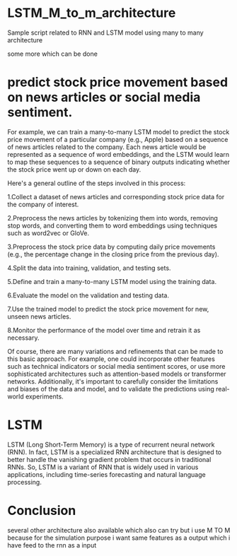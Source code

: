 # LSTM_M_to_m_architecture
Sample script related to RNN and LSTM model using many to many architecture


some more which can be done  


# predict stock price movement based on news articles or social media sentiment.

For example, we can train a many-to-many LSTM model to predict the stock price movement of a particular company (e.g., Apple) based on a sequence of news articles related to the company. Each news article would be represented as a sequence of word embeddings, and the LSTM would learn to map these sequences to a sequence of binary outputs indicating whether the stock price went up or down on each day.

Here's a general outline of the steps involved in this process:

1.Collect a dataset of news articles and corresponding stock price data for the company of interest.

2.Preprocess the news articles by tokenizing them into words, removing stop words, and converting them to word embeddings using techniques such as word2vec or GloVe.

3.Preprocess the stock price data by computing daily price movements (e.g., the percentage change in the closing price from the previous day).

4.Split the data into training, validation, and testing sets.

5.Define and train a many-to-many LSTM model using the training data.

6.Evaluate the model on the validation and testing data.

7.Use the trained model to predict the stock price movement for new, unseen news articles.

8.Monitor the performance of the model over time and retrain it as necessary.

Of course, there are many variations and refinements that can be made to this basic approach. For example, one could incorporate other features such as technical indicators or social media sentiment scores, or use more sophisticated architectures such as attention-based models or transformer networks. Additionally, it's important to carefully consider the limitations and biases of the data and model, and to validate the predictions using real-world experiments.

# LSTM
LSTM (Long Short-Term Memory) is a type of recurrent neural network (RNN). In fact, LSTM is a specialized RNN architecture that is designed to better handle the vanishing gradient problem that occurs in traditional RNNs. So, LSTM is a variant of RNN that is widely used in various applications, including time-series forecasting and natural language processing.

# Conclusion
several other architecture also available which also can try but i use M TO M because for the simulation purpose i want same features as a output which i have feed to the rnn as a input 






